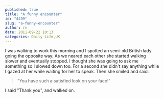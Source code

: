 ```yaml
---
published: true
title: "A funny encounter"
id: "4499"
slug: "a-funny-encounter"
author: rv
date: 2011-09-22 10:13
categories: Daily Life,UK
---
```

I was walking to work this morning and I spotted an semi-old British lady going the opposite way. As we neared each other she started walking slower and eventually stopped. I thought she was going to ask me something so I slowed down too. For a second she didn't say anything while I gazed at her while waiting for her to speak. Then she smiled and said:
<blockquote>"You have such a satisfied look on your face!"</blockquote>
I said "Thank you", and walked on.